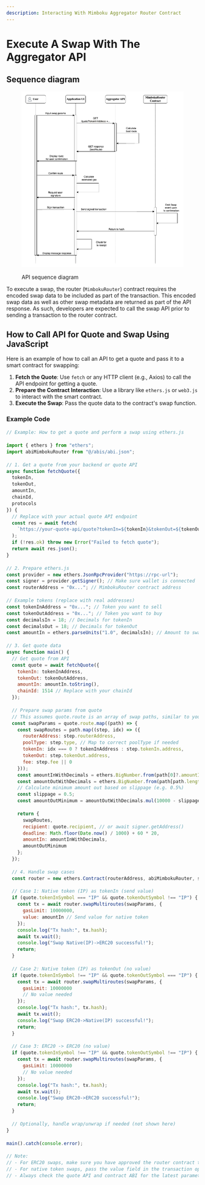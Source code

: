 ```yaml
---
description: Interacting With Mimboku Aggregator Router Contract
---
```


# Execute A Swap With The Aggregator API

## Sequence diagram

<figure><img src="../../.gitbook/assets/Aggregator_API.png" alt=""><figcaption><p>API sequence diagram</p></figcaption></figure>

To execute a swap, the router (`MimbokuRouter`) contract requires the encoded swap data to be included as part of the transaction. This encoded swap data as well as other swap metadata are returned as part of the API response. As such, developers are expected to call the swap API prior to sending a transaction to the router contract.

## How to Call API for Quote and Swap Using JavaScript

Here is an example of how to call an API to get a quote and pass it to a smart contract for swapping:

1. **Fetch the Quote**: Use `fetch` or any HTTP client (e.g., Axios) to call the API endpoint for getting a quote.
2. **Prepare the Contract Interaction**: Use a library like `ethers.js` or `web3.js` to interact with the smart contract.
3. **Execute the Swap**: Pass the quote data to the contract's swap function.

### Example Code

```javascript
// Example: How to get a quote and perform a swap using ethers.js

import { ethers } from "ethers";
import abiMimbokuRouter from "@/abis/abi.json";

// 1. Get a quote from your backend or quote API
async function fetchQuote({
  tokenIn,
  tokenOut,
  amountIn,
  chainId,
  protocols
}) {
  // Replace with your actual quote API endpoint
  const res = await fetch(
    `https://your-quote-api/quote?tokenIn=${tokenIn}&tokenOut=${tokenOut}&amountIn=${amountIn}&chainId=${chainId}&protocols=${protocols}`
  );
  if (!res.ok) throw new Error("Failed to fetch quote");
  return await res.json();
}

// 2. Prepare ethers.js
const provider = new ethers.JsonRpcProvider("https://rpc-url");
const signer = provider.getSigner(); // Make sure wallet is connected
const routerAddress = "0x..."; // MimbokuRouter contract address

// Example tokens (replace with real addresses)
const tokenInAddress = "0x..."; // Token you want to sell
const tokenOutAddress = "0x..."; // Token you want to buy
const decimalsIn = 18; // Decimals for tokenIn
const decimalsOut = 18; // Decimals for tokenOut
const amountIn = ethers.parseUnits("1.0", decimalsIn); // Amount to swap

// 3. Get quote data
async function main() {
  // Get quote from API
  const quote = await fetchQuote({
    tokenIn: tokenInAddress,
    tokenOut: tokenOutAddress,
    amountIn: amountIn.toString(),
    chainId: 1514 // Replace with your chainId
  });

  // Prepare swap params from quote
  // This assumes quote.route is an array of swap paths, similar to your dApp logic
  const swapParams = quote.route.map((path) => {
    const swapRoutes = path.map((step, idx) => ({
      routerAddress: step.routerAddress,
      poolType: step.type, // Map to correct poolType if needed
      tokenIn: idx === 0 ? tokenInAddress : step.tokenIn.address,
      tokenOut: step.tokenOut.address,
      fee: step.fee || 0
    }));
    const amountInWithDecimals = ethers.BigNumber.from(path[0]?.amountIn?.toString() || "0");
    const amountOutWithDecimals = ethers.BigNumber.from(path[path.length - 1]?.amountOut || "0");
    // Calculate minimum amount out based on slippage (e.g. 0.5%)
    const slippage = 0.5;
    const amountOutMinimum = amountOutWithDecimals.mul(10000 - slippage * 100).div(10000);

    return {
      swapRoutes,
      recipient: quote.recipient, // or await signer.getAddress()
      deadline: Math.floor(Date.now() / 1000) + 60 * 20,
      amountIn: amountInWithDecimals,
      amountOutMinimum
    };
  });

  // 4. Handle swap cases
  const router = new ethers.Contract(routerAddress, abiMimbokuRouter, signer);

  // Case 1: Native token (IP) as tokenIn (send value)
  if (quote.tokenInSymbol === "IP" && quote.tokenOutSymbol !== "IP") {
    const tx = await router.swapMultiroutes(swapParams, {
      gasLimit: 10000000,
      value: amountIn // Send value for native token
    });
    console.log("Tx hash:", tx.hash);
    await tx.wait();
    console.log("Swap Native(IP)->ERC20 successful!");
    return;
  }

  // Case 2: Native token (IP) as tokenOut (no value)
  if (quote.tokenInSymbol !== "IP" && quote.tokenOutSymbol === "IP") {
    const tx = await router.swapMultiroutes(swapParams, {
      gasLimit: 10000000
      // No value needed
    });
    console.log("Tx hash:", tx.hash);
    await tx.wait();
    console.log("Swap ERC20->Native(IP) successful!");
    return;
  }

  // Case 3: ERC20 -> ERC20 (no value)
  if (quote.tokenInSymbol !== "IP" && quote.tokenOutSymbol !== "IP") {
    const tx = await router.swapMultiroutes(swapParams, {
      gasLimit: 10000000
      // No value needed
    });
    console.log("Tx hash:", tx.hash);
    await tx.wait();
    console.log("Swap ERC20->ERC20 successful!");
    return;
  }

  // Optionally, handle wrap/unwrap if needed (not shown here)
}

main().catch(console.error);

// Note:
// - For ERC20 swaps, make sure you have approved the router contract to spend your tokenIn before calling swapMultiroutes.
// - For native token swaps, pass the value field in the transaction options.
// - Always check the quote API and contract ABI for the latest parameter structure.
